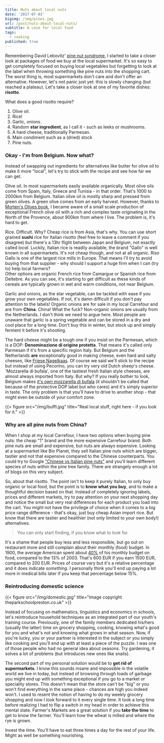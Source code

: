 ```yaml
---
title: Nuts about local nuts
date: '2017-07-03'
bigimg: /img/pines.jpg
url: /post/nuts-about-local-nuts/
subtitle: A case for local food
tags:
  - cooking
published: true
---
```


Remembering David Lebovitz' [pine nut syndrome](http://www.davidlebovitz.com/pine-nut-syndrome/), I started to take a closer look at packages of food we buy at the local supermarket. It's so easy to get completely focused on buying local vegetables but forgetting to look at the label when throwing something like pine nuts into the shopping cart. The worst thing is, most supermarkets don't care and don't offer an alternative. However, let's not panic just yet: this is slowly changing (but reached a plateau). Let's take a closer look at one of my favorite dishes: **risotto**.

What does a good risotto require? 

1. Olive oil.
2. Rice!
3. Garlic, onions.
4. Random __star ingredient__, as I call it - such as leeks or mushrooms.
5. A hard cheese, traditionally Parmesan.
6. Main condiment such as a (dried) stock
7. Pine nuts.

### Okay - I'm from Belgium. Now what?

Instead of swapping out ingredients for alternatives like butter for olive oil to make it more "local", let's try to stick with the recipe and see how far we can get. 

Olive oil. In most supermarkets easily available organically. Most olive oils come from Spain, Italy, Greece and Tunisia - in that order. That's 1000 to 2000km from Belgium. Italian olive oil is mostly sharp and pressed from green olives. A green olive comes from an early harvest. However, thanks to [Morten's Olives book](https://www.goodreads.com/book/show/38838.Olives), I became aware of a small scale production of exceptional French olive oil with a rich and complex taste originating in the North of the Provence, about 900km from where I live. The problem is, it's hard to get.

Rice. Difficult. Why? Cheap rice is from Asia, that's why. You can use short grained __sushi__ rice for Italian risotto (feel free to leave a comment if you disagree) but there's a 13hr flight between Japan and Belgium, not exactly called _local_. Luckily, Italian rice is readily available, the brand "Gallo" is well known in all supermarkets. It's not cheap though, and not at all organic. Riso Gallo is one of the largest rice mills in Europe. That means I'll try to avoid buying from that supplier - why should I support a huge firm when I can (try to) help local farmers?<br/>
Other options are organic French rice from Camargue or Spanish rice from Deltebre. As you can see, it's starting to get difficult as these kinds of cereals are typically grown in wet and warm conditions, not near Belgium.

Garlic and onions, as the star vegetable, can be tackled with ease if you grow your own vegetables. If not, it's damn difficult if you don't pay attention to the labels! Organic onions are for sale in my local Carrefour and are from **China**. China! What the fuck? Non-organic onions are usually from the Netherlands. I don't think we need to argue here. Most people are unaware that garlic is a spring vegetable and can be stored in a dry and cool place for a long time. Don't buy this in winter, but stock up and simply ferment it before it's shooting. 

The hard cheese might be a tough one if you insist on the Parmesan, which is a DOP: __Denominazione di origine protetta__. That means it's called only Parmesan if it's from a specific region Italy. But Belgium and the Netherlands **are** exceptionally good in making cheese, even hard and salty cheeses, like [Friese Nagelkaas](https://nl.wikipedia.org/wiki/Friese_nagelkaas). Of course we said we'll stick to the recipe but instead of using Pecorino, you can try very old Dutch sheep's cheese.<br/>
'Mozzarella di bufala', one of the tastiest fresh Italian style cheeses, are almost always imported from Italy. But why? If you really bother to look, Belgium makes [it's own mozzarella di bufala](http://www.bufflardenne.be/) (it shouldn't be called that because of the protective DOP label but who cares) and it's simply superior in taste. The only problem is that you'll have to drive to another shop - that might even be outside of your comfort zone.

{{< figure src="/img/buffl.jpg" title="Real local stuff, right here - if you look for it." >}}


### Why are all pine nuts from China?

When I shop at my local Carrefour, I have two options when buying pine nuts: the cheap "1" brand and the more expensive Carrefour brand. Both pine nuts are small and expensive, but nuts are always expensive. Looking at a supermarket like Bio Planet, they sell Italian pine nuts which are bigger, tastier and not that expensive compared to the Chinese counterparts. You could try to Google ["Chinese vs Italian pine nuts"](https://www.google.be/search?q=chinese+vs+italian+pine+nuts) and you'll learn different species of nuts within the pine tree family. There are strangely enough a lot of blogs on this very subject.

So, about that risotto. The point isn't to keep it purely Italian, to only buy organic or local food, but the point is to **know what you buy**, and to make a thoughtful decision based on that. Instead of completely ignoring labels, prices and different markets, try to pay attention on your next shopping day and notice the small but very real differences for each product you load into the cart. You might not have the privilege of choice when it comes to a big price range difference - that's okay, just buy cheap Asian import rice. But know that there are tastier and healthier (not only limited to your own body!) alternatives.

> You can only start finding, if you know what to look for. 

It's a shame that people buy less and less responsible, but go out on restaurant more and still complain about their monthly (food) budget. In 1900, the average American spent about [40%](https://www.theatlantic.com/business/archive/2012/04/how-america-spends-money-100-years-in-the-life-of-the-family-budget/255475/) of his monthly budget on food, compared to the 13% of 2003. That's 600 EUR if you earn 1500 EUR, compared to 200 EUR. Prices of course vary but it's a relative percentage and it does indicate _something_. I personally think you'll end up paying a lot more in medical bills later if you keep that percentage below 15%.

### Reintroducing domestic science

{{< figure src="/img/domestic.jpg" title="Image copyright theparkschoolpreston.co.uk" >}}


Instead of focusing on mathematics, linguistics and economics in schools, let's reintroduce household techniques as an integrated part of our youth's training course. Previously, one of the family members dedicated his/hers (usually the latter) time on grocery shopping, cooking, knowing what's good for you and what's not and knowing what grows in what season. Now, if you're lucky, you or your partner is interested in the subject or you simply like cooking and you'll end up with at least a piece of the puzzle. I was one of those people who had no general idea about seasons. Try gardening, it solves a lot of problems (but introduces new ones like snails). 

The second part of my personal solution would be to **get rid of supermarkets**. I know this sounds insane and impossible in the volatile world we live in today, but instead of browsing through loads of garbage you might end up with something exceptional if you go to a market or speciality stores. This doesn't mean that the store can't be "big" or you won't find everything in the same place - chances are high you indeed won't. I used to resent the notion of having to do my weekly grocery shopping and now I look forward to it every single time. It took a long time before realizing I had to flip a switch in my head in order to achieve this mental state. Farmer's Markets are a great solution if you **take the time** to get to know the farmer. You'll learn how the wheat is milled and where the rye is grown. 

Invest the time. You'll have to eat three times a day for the rest of your life. <br/>
Might as well be something nourishing. 